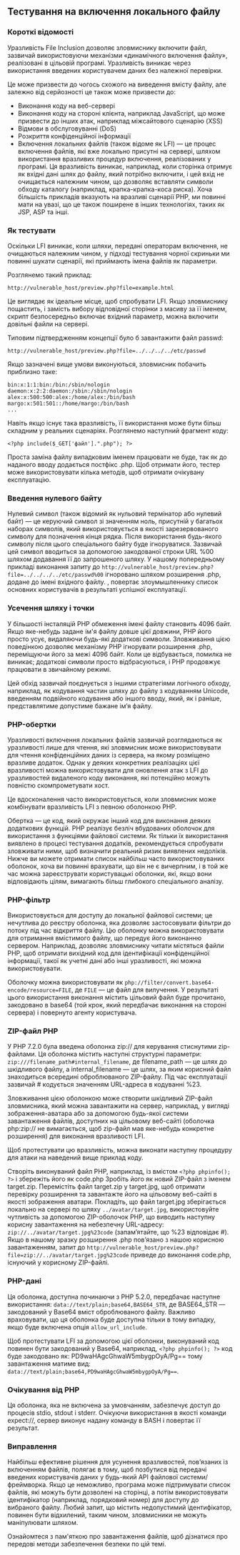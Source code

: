 ## Тестування на включення локального файлу
### Короткі відомості
Уразливість File Inclusion дозволяє зловмиснику включити файл, зазвичай використовуючи механізми «динамічного включення файлу», реалізовані в цільовій програмі. Уразливість виникає через використання введених користувачем даних без належної перевірки.

Це може призвести до чогось схожого на виведення вмісту файлу, але залежно від серйозності це також може призвести до:

- Виконання коду на веб-сервері
- Виконання коду на стороні клієнта, наприклад JavaScript, що може призвести до інших атак, наприклад міжсайтового сценарію (XSS)
- Відмови в обслуговуванні (DoS)
- Розкриття конфіденційної інформації
- Включення локальних файлів (також відоме як LFI) — це процес включення файлів, які вже локально присутні на сервері, шляхом використання вразливих процедур включення, реалізованих у програмі. Ця вразливість виникає, наприклад, коли сторінка отримує як вхідні дані шлях до файлу, який потрібно включити, і цей вхід не очищається належним чином, що дозволяє вставляти символи обходу каталогу (наприклад, крапка-крапка-коса риска). Хоча більшість прикладів вказують на вразливі сценарії PHP, ми повинні мати на увазі, що це також поширене в інших технологіях, таких як JSP, ASP та інші.
### Як тестувати
Оскільки LFI виникає, коли шляхи, передані операторам включення, не очищаються належним чином, у підході тестування чорної скриньки ми повинні шукати сценарії, які приймають імена файлів як параметри.

Розглянемо такий приклад:
```
http://vulnerable_host/preview.php?file=example.html
```
Це виглядає як ідеальне місце, щоб спробувати LFI. Якщо зловмиснику пощастить, і замість вибору відповідної сторінки з масиву за її іменем, скрипт безпосередньо включає вхідний параметр, можна включити довільні файли на сервері.

Типовим підтвердженням концепції було б завантажити файл passwd:
```
http://vulnerable_host/preview.php?file=../../../../etc/passwd
```
Якщо зазначені вище умови виконуються, зловмисник побачить приблизно таке:
```root:x:0:0:root:/root:/bin/bash
bin:x:1:1:bin:/bin:/sbin/nologin
daemon:x:2:2:daemon:/sbin:/sbin/nologin
alex:x:500:500:alex:/home/alex:/bin/bash
margo:x:501:501::/home/margo:/bin/bash
...
```
Навіть якщо існує така вразливість, її використання може бути більш складним у реальних сценаріях. Розглянемо наступний фрагмент коду:
```
<?php include($_GET['файл'].".php"); ?>
```
Проста заміна файлу випадковим іменем працювати не буде, так як до наданого вводу додається постфікс .php. Щоб отримати його, тестер може використовувати кілька методів, щоб отримати очікувану експлуатацію.

### Введення нулевого байту
Нулевий символ (також відомий як нульовий термінатор або нулевий байт) — це керуючий символ зі значенням ноль, присутній у багатьох наборах символів, який використовується в якості зарезервованого символу для позначення кінця рядка. Після використання будь-якого символу після цього спеціального байту буде ігноруватися. Зазвичай цей символ вводиться за допомогою закодованої строки URL %00 шляхом додавання її до запрошеного шляху. У нашому попередньому прикладі виконання запиту до ```http://vulnerable_host/preview.php?file=../../../../etc/passwd%00``` ігноровано шляхом розширення .php, додане до імені вхідного файлу. , повертає злоумышленнику список основних користувачів в результаті успішної експлуатації.

### Усечення шляху і точки
У більшості інсталяцій PHP обмеження імені файлу становить 4096 байт. Якщо яке-небудь задане ім'я файлу довше цієї довжини, PHP його просто усує, видаляючи будь-які додаткові символи. Зловживання цією поведінкою дозволяє механізму PHP ігнорувати розширення .php, переміщуючи його за межі 4096 байт. Коли це відбувається, помилка не виникає; додаткові символи просто відбрасуються, і PHP продовжує працювати в звичайному режимі.

Цей обхід зазвичай поєднується з іншими стратегіями логічного обходу, наприклад, як кодування частин шляху до файлу з кодуванням Unicode, введенням подвійного кодування або іншого вводу, який, як і раніше, представлятиме допустиме бажане ім’я файлу.

### PHP-обертки
Уразливості включення локальних файлів зазвичай розглядаються як уразливості лише для чтення, які зловмисник може використовувати для чтення конфіденційних даних із сервера, на якому розміщено вразливе додаток. Однак у деяких конкретних реалізаціях цієї вразливості можна використовувати для оновлення атак з LFI до уразливостей видаленого коду виконання, які потенційно можуть повністю скомпрометувати хост.

Це вдосконалення часто використовується, коли зловмисник може комбінувати вразливість LFI з певною оболонкою PHP.

Обертка — це код, який окружає інший код для виконання деяких додаткових функцій. PHP реалізує безліч вбудованих оболочок для використання з функціями файлової системи. Як тільки їх використання виявлено в процесі тестування додатків, рекомендується спробувати зловживати ними, щоб визначити реальний ризик виявлених недоліків. Нижче ви можете отримати список найбільш часто використовуваних оболонок, хоча ви повинні врахувати, що він не є вичерпним, і в той же час можна зареєструвати користувацькі оболонки, які, якщо вони відповідають цілям, вимагають більш глибокого спеціального аналізу.

### PHP-фільтр
Використовується для доступу до локальної файлової системи; це нечутлива до реєстру оболонка, яка дозволяє застосовувати фільтри до потоку під час відкриття файлу. Цю оболонку можна використовувати для отримання вмістимого файлу, що передує його виконанню сервером. Наприклад, дозволяє зловмиснику читати містяться файли PHP, щоб отримати вихідний код для ідентифікації конфіденційної інформації, такої як учетні дані або інші уразливості, які можна використовувати.

Оболочку можна використовувати як ```php://filter/convert.base64-encode/resource=FILE```, де ```FILE``` — це файл для вилучення. У результаті цього використання виконання містить цільовий файл буде прочитано, закодовано в base64 (той крок, який передбачає виконання на стороні сервера) і повернуто агенту користувача.

### ZIP-файл PHP
У PHP 7.2.0 була введена оболонка zip:// для керування стиснутими zip-файлами. Ця оболонка містить наступні структурні параметри: ```zip:///filename_path#internal_filename```, де filename_path — це шлях до шкідливого файлу, a internal_filename — це шлях, за яким корисний файл знаходиться всередині оброблюваного ZIP-файлу. Під час експлуатації зазвичай # кодується значенням URL-адреса в кодуванні %23.

Зловживання цією оболонкою може створити шкідливий ZIP-файл зловмисника, який можна завантажити на сервер, наприклад, у вигляді зображення-аватара або за допомогою будь-якої системи завантаження файлів, доступних на цільовому веб-сайті (оболочка php:zip:// не вимагається, щоб zip-файл мав яке-небудь конкретне розширення) для виконання вразливості LFI.

Щоб протестувати цю вразливість, можна виконати наступну процедуру для атаки на наведений вище приклад коду.

Створіть виконуваний файл PHP, наприклад, із вмістом ```<?php phpinfo(); ?>``` і збережіть його як code.php
Зробіть його як новий ZIP-файл з іменем target.zip.
Перемістіть файл target.zip у target.jpg, щоб отримати перевірку розширення та завантажте його на цільовому веб-сайті в якості зображення аватари.
Покладіть, що файл target.jpg зберігається локально на сервері по шляху ```../avatar/target.jpg```, використовуйте чутливість за допомогою ZIP-оболочок PHP, що виводить наступну корисну завантаження на небезпечну URL-адресу: ``` zip://../avatar/target.jpg%23code``` (запам’ятайте, що %23 відповідає #).
Якщо в нашому зразку розширення .php пов’язано з нашою корисною завантаженням, запит до ```http://vulnerable_host/preview.php?file=zip://../avatar/target.jpg%23code``` приведе до виконання code.php, існуючий у корисному ZIP-файлі.

### PHP-дані
Ця оболонка, доступна починаючи з PHP 5.2.0, передбачає наступне використання: ```data://text/plain;base64,BASE64_STR```, де BASE64_STR — закодований у Base64 вміст оброблюваного файлу. Важливо враховувати, що ця оболонка буде доступна тільки в тому випадку, якщо буде включена опція ```allow_url_include```.

Щоб протестувати LFI за допомогою цієї оболонки, виконуваний код повинен бути закодований у Base64, наприклад, ```<?php phpinfo(); ?>``` код буде закодовано як: PD9waHAgcGhwaW5mbygpOyA/Pg== тому завантаження матиме вид: ```data://text/plain;base64,PD9waHAgcGhwaW5mbygpOyA/Pg==```.

### Очікування від PHP
Ця оболонка, яка не включена за умовчанням, забезпечує доступ до процесів stdio, stdout і stderr. Очікуючи використання в якості команди expect://, сервер виконує надану команду в BASH і повертає її результат.

### Виправлення
Найбільш ефективне рішення для усунення вразливостей, пов’язаних із включенням файлів, полягає в тому, щоб позбутися від передачі введених користувачів даних у будь-який API файлової системи/фреймворка. Якщо це неможливо, програма може підтримувати список файлів, які можуть бути дозволені на сторінці, а потім використовувати ідентифікатор (наприклад, порядковий номер) для доступу до вибраного файлу. Любий запит, що містить недопустимий ідентифікатор, повинен бути відхилений, таким чином, зловмисники не можуть маніпулювати шляхом.

Ознайомтеся з пам'яткою про завантаження файлів, щоб дізнатися про передові методи забезпечення безпеки по цій темі.
